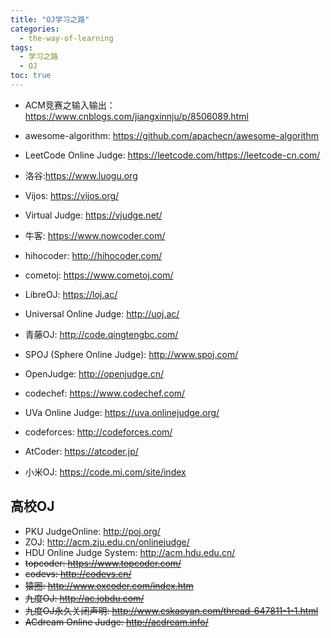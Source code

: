 ```yaml
---
title: "OJ学习之路"
categories:
  - the-way-of-learning
tags:
  - 学习之路
  - OJ
toc: true
---
```


* ACM竞赛之输入输出：<https://www.cnblogs.com/jiangxinnju/p/8506089.html>
* awesome-algorithm: <https://github.com/apachecn/awesome-algorithm>

* LeetCode Online Judge: <https://leetcode.com/><https://leetcode-cn.com/>
* 洛谷:<https://www.luogu.org>
* Vijos: <https://vijos.org/>
* Virtual Judge: <https://vjudge.net/>
* 牛客: <https://www.nowcoder.com/>
* hihocoder: <http://hihocoder.com/>
* cometoj: <https://www.cometoj.com/>
* LibreOJ: <https://loj.ac/>
* Universal Online Judge: <http://uoj.ac/>
* 青藤OJ: <http://code.qingtengbc.com/>
* SPOJ (Sphere Online Judge): <http://www.spoj.com/>
* OpenJudge: <http://openjudge.cn/>
* codechef: <https://www.codechef.com/>
* UVa Online Judge: <https://uva.onlinejudge.org/>
* codeforces: <http://codeforces.com/>
* AtCoder: <https://atcoder.jp/>
* 小米OJ: <https://code.mi.com/site/index>

## 高校OJ

* PKU JudgeOnline: <http://poj.org/>
* ZOJ: <http://acm.zju.edu.cn/onlinejudge/>
* HDU Online Judge System: <http://acm.hdu.edu.cn/>
* ~~topcoder: <https://www.topcoder.com/>~~
* ~~codevs: <http://codevs.cn/>~~
* ~~猿圈: <http://www.oxcoder.com/index.htm>~~
* ~~九度OJ: <http://ac.jobdu.com/>~~
* ~~九度OJ永久关闭声明: <http://www.cskaoyan.com/thread-647811-1-1.html>~~
* ~~ACdream Online Judge: <http://acdream.info/>~~
